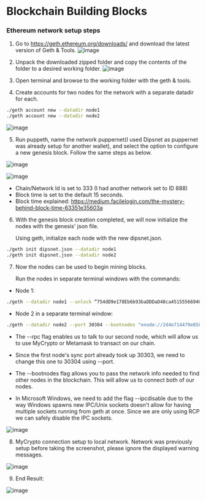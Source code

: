 
# Blockchain Building Blocks

### Ethereum network setup steps

1) Go to https://geth.ethereum.org/downloads/ and download the latest version of Geth & Tools.
![image](screenshots/geth.png)

2) Unpack the downloaded zipped folder and copy the contents of the folder to a desired working folder.
![image](screenshots/geth_folder.png)


3) Open terminal and browse to the working folder with the geth & tools.

4) Create accounts for two nodes for the network with a separate datadir for each.

```bash
./geth account new --datadir node1
./geth account new --datadir node2
```
![image](screenshots/node_keys.png)

5) Run puppeth, name the network puppernet(I used Dipsnet as puppernet was already setup for another wallet), and select the option to configure a new genesis block. Follow the same steps as below.

![image](screenshots/puppeth_config_1of2.png)


![image](screenshots/puppeth_config_2of2.png)

- Chain/Network Id is set to 333 (I had another network set to ID 888) 
- Block time is set to the default 15 seconds. 
- Block time explained: https://medium.facilelogin.com/the-mystery-behind-block-time-63351e35603a

6) With the genesis block creation completed, we will now initialize the nodes with the genesis' json file. 

    Using geth, initialize each node with the new dipsnet.json.

```bash
./geth init dipsnet.json --datadir node1
./geth init dipsnet.json --datadir node2
```

7) Now the nodes can be used to begin mining blocks.

    Run the nodes in separate terminal windows with the commands:
    
- Node 1:

```bash
./geth --datadir node1 --unlock “754dD9e178Eb6b93baDDDaD48ca45155566940a2” --mine --rpc --allow-insecure-unlock
```

- Node 2 in a separate terminal window:
    

```bash
./geth --datadir node2 --port 30304 --bootnodes "enode://2d4e714479e858c3ff9f5f9ebe0cf7996bde3e13645a045b57dd279a172424b76d53c999aacb31b443462c71e4e5c397e3095f781089426496489d7cb4a37432@192.168.8.54:30303"
```

- The --rpc flag enables us to talk to our second node, which will allow us to use MyCrypto or Metamask to transact on our chain.


- Since the first node's sync port already took up 30303, we need to change this one to 30304 using --port.


- The --bootnodes flag allows you to pass the network info needed to find other nodes in the blockchain. This will allow us to connect both of our nodes.

- In Microsoft Windows, we need to add the flag --ipcdisable due to the way Windows spawns new IPC/Unix sockets doesn't allow for having multiple sockets running from geth at once. Since we are only using RCP we can safely disable the IPC sockets.

![image](screenshots/both_nodes.png)

8) MyCrypto connection setup to local network. Network was previously setup before taking the screenshot, please ignore the displayed warning messages.

![image](screenshots/mycrypto_network.png)


9) End Result:

![image](screenshots/eth_transaction.png)